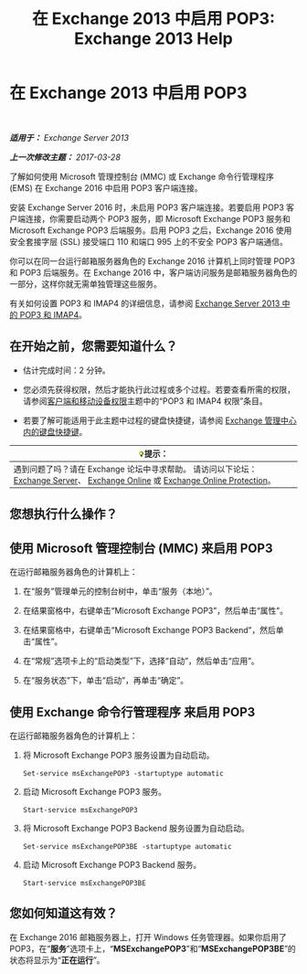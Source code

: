 ﻿---
title: '在 Exchange 2013 中启用 POP3: Exchange 2013 Help'
TOCTitle: 启用 POP3
ms:assetid: e226a5f1-429d-4046-b925-da6cc151709e
ms:mtpsurl: https://technet.microsoft.com/zh-cn/library/Bb124934(v=EXCHG.150)
ms:contentKeyID: 50491846
ms.date: 01/11/2018
mtps_version: v=EXCHG.150
ms.translationtype: HT
---

# 在 Exchange 2013 中启用 POP3

 

_**适用于：** Exchange Server 2013_

_**上一次修改主题：** 2017-03-28_

了解如何使用 Microsoft 管理控制台 (MMC) 或 Exchange 命令行管理程序 (EMS) 在 Exchange 2016 中启用 POP3 客户端连接。

安装 Exchange Server 2016 时，未启用 POP3 客户端连接。若要启用 POP3 客户端连接，你需要启动两个 POP3 服务，即 Microsoft Exchange POP3 服务和 Microsoft Exchange POP3 后端服务。启用 POP3 之后，Exchange 2016 使用安全套接字层 (SSL) 接受端口 110 和端口 995 上的不安全 POP3 客户端通信。

你可以在同一台运行邮箱服务器角色的 Exchange 2016 计算机上同时管理 POP3 和 POP3 后端服务。在 Exchange 2016 中，客户端访问服务是邮箱服务器角色的一部分，这样你就无需单独管理这些服务。

有关如何设置 POP3 和 IMAP4 的详细信息，请参阅 [Exchange Server 2013 中的 POP3 和 IMAP4](pop3-and-imap4-in-exchange-server-2013-exchange-2013-help.md)。

## 在开始之前，您需要知道什么？

  - 估计完成时间：2 分钟。

  - 您必须先获得权限，然后才能执行此过程或多个过程。若要查看所需的权限，请参阅[客户端和移动设备权限](clients-and-mobile-devices-permissions-exchange-2013-help.md)主题中的“POP3 和 IMAP4 权限”条目。

  - 若要了解可能适用于此主题中过程的键盘快捷键，请参阅 [Exchange 管理中心内的键盘快捷键](keyboard-shortcuts-in-the-exchange-admin-center-exchange-online-protection-help.md)。

<table>
<thead>
<tr class="header">
<th><img src="images/Bb124558.tip(EXCHG.150).gif" title="提示" alt="提示" />提示：</th>
</tr>
</thead>
<tbody>
<tr class="odd">
<td>遇到问题了吗？请在 Exchange 论坛中寻求帮助。 请访问以下论坛：<a href="https://go.microsoft.com/fwlink/p/?linkid=60612">Exchange Server</a>、 <a href="https://go.microsoft.com/fwlink/p/?linkid=267542">Exchange Online</a> 或 <a href="https://go.microsoft.com/fwlink/p/?linkid=285351">Exchange Online Protection</a>。</td>
</tr>
</tbody>
</table>


## 您想执行什么操作？

## 使用 Microsoft 管理控制台 (MMC) 来启用 POP3

在运行邮箱服务器角色的计算机上：

1.  在“服务”管理单元的控制台树中，单击“服务（本地）”。

2.  在结果窗格中，右键单击“Microsoft Exchange POP3”，然后单击“属性”。

3.  在结果窗格中，右键单击“Microsoft Exchange POP3 Backend”，然后单击“属性”。

4.  在“常规”选项卡上的“启动类型”下，选择“自动”，然后单击“应用”。

5.  在“服务状态”下，单击“启动”，再单击“确定”。

## 使用 Exchange 命令行管理程序 来启用 POP3

在运行邮箱服务器角色的计算机上：

1.  将 Microsoft Exchange POP3 服务设置为自动启动。
    
        Set-service msExchangePOP3 -startuptype automatic

2.  启动 Microsoft Exchange POP3 服务。
    
        Start-service msExchangePOP3

3.  将 Microsoft Exchange POP3 Backend 服务设置为自动启动。
    
        Set-service msExchangePOP3BE -startuptype automatic

4.  启动 Microsoft Exchange POP3 Backend 服务。
    
        Start-service msExchangePOP3BE

## 您如何知道这有效？

在 Exchange 2016 邮箱服务器上，打开 Windows 任务管理器。如果你启用了 POP3，在“**服务**”选项卡上，“**MSExchangePOP3**”和“**MSExchangePOP3BE**”的状态将显示为“**正在运行**”。

